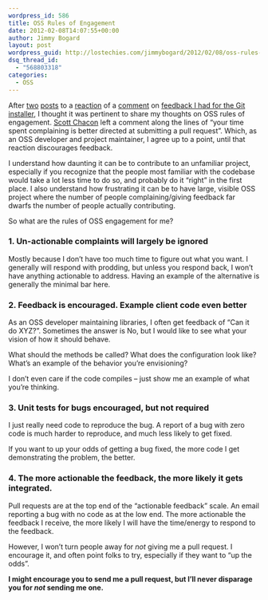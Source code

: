 ```yaml
---
wordpress_id: 586
title: OSS Rules of Engagement
date: 2012-02-08T14:07:55+00:00
author: Jimmy Bogard
layout: post
wordpress_guid: http://lostechies.com/jimmybogard/2012/02/08/oss-rules-of-engagement/
dsq_thread_id:
  - "568803318"
categories:
  - OSS
---
```

After [two](http://ayende.com/blog/154305/send-me-a-patch-for-that) [posts](http://wekeroad.com/2012/02/07/kiss-the-ring/) to a [reaction](http://devlicio.us/blogs/hadi_hariri/archive/2012/02/06/submit-a-patch.aspx) of a [comment](http://lostechies.com/jimmybogard/2012/02/01/improving-the-git-windows-experience-downloads/#comment-426770262) on [feedback I had for the Git installer](http://lostechies.com/jimmybogard/2012/02/01/improving-the-git-windows-experience-downloads/), I thought it was pertinent to share my thoughts on OSS rules of engagement. [Scott Chacon](http://scottchacon.com/) left a comment along the lines of “your time spent complaining is better directed at submitting a pull request”. Which, as an OSS developer and project maintainer, I agree up to a point, until that reaction discourages feedback.

I understand how daunting it can be to contribute to an unfamiliar project, especially if you recognize that the people most familiar with the codebase would take a lot less time to do so, and probably do it “right” in the first place. I also understand how frustrating it can be to have large, visible OSS project where the number of people complaining/giving feedback far dwarfs the number of people actually contributing.

So what are the rules of OSS engagement for me?

### 1. Un-actionable complaints will largely be ignored

Mostly because I don’t have too much time to figure out what you want. I generally will respond with prodding, but unless you respond back, I won’t have anything actionable to address. Having an example of the alternative is generally the minimal bar here.

### 2. Feedback is encouraged. Example client code even better

As an OSS developer maintaining libraries, I often get feedback of “Can it do XYZ?”. Sometimes the answer is No, but I would like to see what your vision of how it should behave.

What should the methods be called? What does the configuration look like? What’s an example of the behavior you’re envisioning?

I don’t even care if the code compiles – just show me an example of what you’re thinking.

### 3. Unit tests for bugs encouraged, but not required

I just really need code to reproduce the bug. A report of a bug with zero code is much harder to reproduce, and much less likely to get fixed.

If you want to up your odds of getting a bug fixed, the more code I get demonstrating the problem, the better.

### 4. The more actionable the feedback, the more likely it gets integrated.

Pull requests are at the top end of the “actionable feedback” scale. An email reporting a bug with no code as at the low end. The more actionable the feedback I receive, the more likely I will have the time/energy to respond to the feedback.

However, I won’t turn people away for _not_ giving me a pull request. I encourage it, and often point folks to try, especially if they want to “up the odds”.

**I might encourage you to send me a pull request, but I’ll never disparage you for _not_ sending me one.**